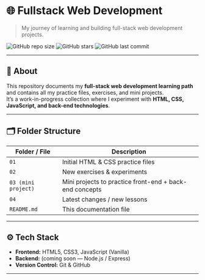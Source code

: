 


# 🌐 Fullstack Web Development

> My journey of learning and building full-stack web development projects.

![GitHub repo size](https://img.shields.io/github/repo-size/sanjay-07stfu/Fullstack-web-development)
![GitHub stars](https://img.shields.io/github/stars/sanjay-07stfu/Fullstack-web-development?style=social)
![GitHub last commit](https://img.shields.io/github/last-commit/sanjay-07stfu/Fullstack-web-development)

---

## 📖 About

This repository documents my **full-stack web development learning path** and contains all my practice files, exercises, and mini projects.  
It’s a work-in-progress collection where I experiment with **HTML, CSS, JavaScript, and back-end technologies**.

---

## 🗂️ Folder Structure

| Folder / File | Description |
| ------------- | ----------- |
| `01` | Initial HTML & CSS practice files |
| `02` | New exercises & experiments |
| `03 (mini project)` | Mini projects to practice front-end + back-end concepts |
| `04` | Latest changes / new lessons |
| `README.md` | This documentation file |

---

## ⚙️ Tech Stack

- **Frontend:** HTML5, CSS3, JavaScript (Vanilla)
- **Backend:** (coming soon — Node.js / Express)
- **Version Control:** Git & GitHub

---



